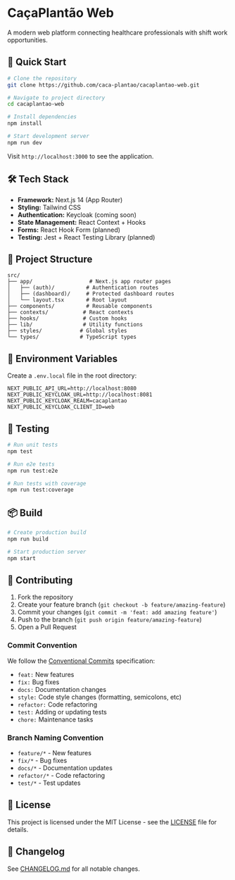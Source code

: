 # CaçaPlantão Web

A modern web platform connecting healthcare professionals with shift work opportunities.

## 🚀 Quick Start

```bash
# Clone the repository
git clone https://github.com/caca-plantao/cacaplantao-web.git

# Navigate to project directory
cd cacaplantao-web

# Install dependencies
npm install

# Start development server
npm run dev
```

Visit `http://localhost:3000` to see the application.

## 🛠️ Tech Stack

- **Framework:** Next.js 14 (App Router)
- **Styling:** Tailwind CSS
- **Authentication:** Keycloak (coming soon)
- **State Management:** React Context + Hooks
- **Forms:** React Hook Form (planned)
- **Testing:** Jest + React Testing Library (planned)

## 📁 Project Structure

```
src/
├── app/                  # Next.js app router pages
│   ├── (auth)/          # Authentication routes
│   ├── (dashboard)/     # Protected dashboard routes
│   └── layout.tsx       # Root layout
├── components/          # Reusable components
├── contexts/           # React contexts
├── hooks/              # Custom hooks
├── lib/                # Utility functions
├── styles/            # Global styles
└── types/             # TypeScript types
```

## 🔑 Environment Variables

Create a `.env.local` file in the root directory:

```env
NEXT_PUBLIC_API_URL=http://localhost:8080
NEXT_PUBLIC_KEYCLOAK_URL=http://localhost:8081
NEXT_PUBLIC_KEYCLOAK_REALM=cacaplantao
NEXT_PUBLIC_KEYCLOAK_CLIENT_ID=web
```

## 🧪 Testing

```bash
# Run unit tests
npm test

# Run e2e tests
npm run test:e2e

# Run tests with coverage
npm run test:coverage
```

## 📦 Build

```bash
# Create production build
npm run build

# Start production server
npm start
```

## 🤝 Contributing

1. Fork the repository
2. Create your feature branch (`git checkout -b feature/amazing-feature`)
3. Commit your changes (`git commit -m 'feat: add amazing feature'`)
4. Push to the branch (`git push origin feature/amazing-feature`)
5. Open a Pull Request

### Commit Convention

We follow the [Conventional Commits](https://www.conventionalcommits.org/) specification:

- `feat:` New features
- `fix:` Bug fixes
- `docs:` Documentation changes
- `style:` Code style changes (formatting, semicolons, etc)
- `refactor:` Code refactoring
- `test:` Adding or updating tests
- `chore:` Maintenance tasks

### Branch Naming Convention

- `feature/*` - New features
- `fix/*` - Bug fixes
- `docs/*` - Documentation updates
- `refactor/*` - Code refactoring
- `test/*` - Test updates

## 📄 License

This project is licensed under the MIT License - see the [LICENSE](LICENSE) file for details.

## 🔄 Changelog

See [CHANGELOG.md](CHANGELOG.md) for all notable changes.
